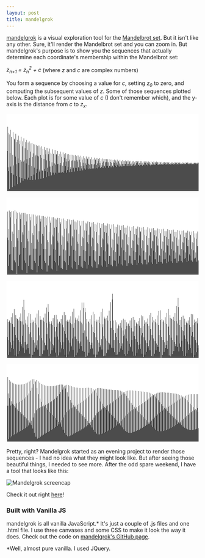 ```yaml
---
layout: post
title: mandelgrok
---
```


[mandelgrok](http://kdbanman.com/mandelgrok) is a visual exploration tool for the [Mandelbrot set](https://en.wikipedia.org/wiki/Mandelbrot_set).
But it isn't like any other.
Sure, it'll render the Mandelbrot set and you can zoom in.
But mandelgrok's purpose is to show you the sequences that actually determine each coordinate's membership within the Mandelbrot set:

*z<sub>n+1</sub> = z<sub>n</sub><sup>2</sup> + c* (where *z* and *c* are complex numbers)

You form a sequence by choosing a value for *c*, setting *z<sub>0</sub>* to zero, and computing the subsequent values of *z*.
Some of those sequences plotted below.  Each plot is for some value of *c* (I don't remember which),
and the y-axis is the distance from *c* to *z<sub>x</sub>*.

![Sequence 1](https://raw.githubusercontent.com/kdbanman/mandelgrok/gh-pages/sequence_pics/waves3.png)

![Sequence 2](https://raw.githubusercontent.com/kdbanman/mandelgrok/gh-pages/sequence_pics/crazy2.png)

![Sequence 3](https://raw.githubusercontent.com/kdbanman/mandelgrok/gh-pages/sequence_pics/actually_crazy.png)

![Sequence 4](https://raw.githubusercontent.com/kdbanman/mandelgrok/gh-pages/sequence_pics/mandel_mountains.png)

Pretty, right?
Mandelgrok started as an evening project to render those sequences - I had no idea what they might look like.
But after seeing those beautiful things, I needed to see more.
After the odd spare weekend, I have a tool that looks like this:

![Mandelgrok screencap](mandelgrok_screen.png)

Check it out right [here](http://kdbanman.com/mandelgrok)!

### Built with Vanilla JS

mandelgrok is all vanilla JavaScript.*  It's just a couple of .js files and one .html file.  I use three canvases and some CSS to make it look the way it does.  Check out the code on [mandelgrok's GitHub page](http://github.com/kdbanman/mandelgrok).


*Well, almost pure vanilla.  I used JQuery.
